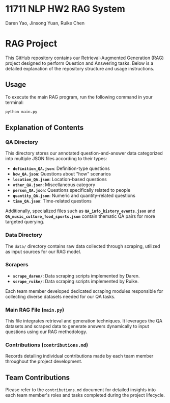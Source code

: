 # 11711 NLP HW2 RAG System

Daren Yao, Jinsong Yuan, Ruike Chen

# RAG Project

This GitHub repository contains our Retrieval-Augmented Generation (RAG) project designed to perform Question and Answering tasks. Below is a detailed explanation of the repository structure and usage instructions.

## Usage

To execute the main RAG program, run the following command in your terminal:

```bash
python main.py
```

## Explanation of Contents

### QA Directory

This directory stores our annotated question-and-answer data categorized into multiple JSON files according to their types:

- **`definition_QA.json`**: Definition-type questions
- **`how_QA.json`**: Questions about "how" scenarios
- **`location_QA.json`**: Location-based questions
- **`other_QA.json`**: Miscellaneous category
- **`person_QA.json`**: Questions specifically related to people
- **`quantity_QA.json`**: Numeric and quantity-related questions
- **`time_QA.json`**: Time-related questions

Additionally, specialized files such as **`QA_info_history_events.json`** and **`QA_music_culture_food_sports.json`** contain thematic QA pairs for more targeted querying.

### Data Directory

The `data/` directory contains raw data collected through scraping, utilized as input sources for our RAG model.

### Scrapers

- **`scrape_daren/`**: Data scraping scripts implemented by Daren.
- **`scrape_ruike/`**: Data scraping scripts implemented by Ruike.

Each team member developed dedicated scraping modules responsible for collecting diverse datasets needed for our QA tasks.

### Main RAG File (`main.py`)

This file integrates retrieval and generation techniques. It leverages the QA datasets and scraped data to generate answers dynamically to input questions using our RAG methodology.

### Contributions (`contributions.md`)

Records detailing individual contributions made by each team member throughout the project development.

## Team Contributions

Please refer to the `contributions.md` document for detailed insights into each team member's roles and tasks completed during the project lifecycle.
